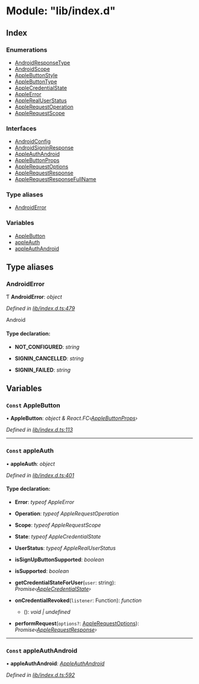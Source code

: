 
# Module: "lib/index.d"

## Index

### Enumerations

* [AndroidResponseType](../enums/_lib_index_d_.androidresponsetype.md)
* [AndroidScope](../enums/_lib_index_d_.androidscope.md)
* [AppleButtonStyle](../enums/_lib_index_d_.applebuttonstyle.md)
* [AppleButtonType](../enums/_lib_index_d_.applebuttontype.md)
* [AppleCredentialState](../enums/_lib_index_d_.applecredentialstate.md)
* [AppleError](../enums/_lib_index_d_.appleerror.md)
* [AppleRealUserStatus](../enums/_lib_index_d_.applerealuserstatus.md)
* [AppleRequestOperation](../enums/_lib_index_d_.applerequestoperation.md)
* [AppleRequestScope](../enums/_lib_index_d_.applerequestscope.md)

### Interfaces

* [AndroidConfig](../interfaces/_lib_index_d_.androidconfig.md)
* [AndroidSigninResponse](../interfaces/_lib_index_d_.androidsigninresponse.md)
* [AppleAuthAndroid](../interfaces/_lib_index_d_.appleauthandroid.md)
* [AppleButtonProps](../interfaces/_lib_index_d_.applebuttonprops.md)
* [AppleRequestOptions](../interfaces/_lib_index_d_.applerequestoptions.md)
* [AppleRequestResponse](../interfaces/_lib_index_d_.applerequestresponse.md)
* [AppleRequestResponseFullName](../interfaces/_lib_index_d_.applerequestresponsefullname.md)

### Type aliases

* [AndroidError](_lib_index_d_.md#androiderror)

### Variables

* [AppleButton](_lib_index_d_.md#const-applebutton)
* [appleAuth](_lib_index_d_.md#const-appleauth)
* [appleAuthAndroid](_lib_index_d_.md#const-appleauthandroid)

## Type aliases

###  AndroidError

Ƭ **AndroidError**: *object*

*Defined in [lib/index.d.ts:479](../../index.d.ts#L479)*

Android

#### Type declaration:

* **NOT_CONFIGURED**: *string*

* **SIGNIN_CANCELLED**: *string*

* **SIGNIN_FAILED**: *string*

## Variables

### `Const` AppleButton

• **AppleButton**: *object & React.FC‹[AppleButtonProps](../interfaces/_lib_index_d_.applebuttonprops.md)›*

*Defined in [lib/index.d.ts:113](../../index.d.ts#L113)*

___

### `Const` appleAuth

• **appleAuth**: *object*

*Defined in [lib/index.d.ts:401](../../index.d.ts#L401)*

#### Type declaration:

* **Error**: *typeof AppleError*

* **Operation**: *typeof AppleRequestOperation*

* **Scope**: *typeof AppleRequestScope*

* **State**: *typeof AppleCredentialState*

* **UserStatus**: *typeof AppleRealUserStatus*

* **isSignUpButtonSupported**: *boolean*

* **isSupported**: *boolean*

* **getCredentialStateForUser**(`user`: string): *Promise‹[AppleCredentialState](../enums/_lib_index_d_.applecredentialstate.md)›*

* **onCredentialRevoked**(`listener`: Function): *function*

  * (): *void | undefined*

* **performRequest**(`options?`: [AppleRequestOptions](../interfaces/_lib_index_d_.applerequestoptions.md)): *Promise‹[AppleRequestResponse](../interfaces/_lib_index_d_.applerequestresponse.md)›*

___

### `Const` appleAuthAndroid

• **appleAuthAndroid**: *[AppleAuthAndroid](../interfaces/_lib_index_d_.appleauthandroid.md)*

*Defined in [lib/index.d.ts:592](../../index.d.ts#L592)*
